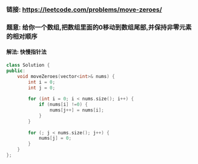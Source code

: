 ### 链接:  https://leetcode.com/problems/move-zeroes/

### 题意: 给你一个数组,把数组里面的0移动到数组尾部,并保持非零元素的相对顺序

#### 解法: 快慢指针法

```C++
class Solution {
public:
    void moveZeroes(vector<int>& nums) {
        int i = 0;
        int j = 0;
        
        for (int i = 0; i < nums.size(); i++) {
            if (nums[i] !=0) {
                nums[j++] = nums[i];                
            }
        }
        
        for (; j < nums.size(); j++) {
            nums[j] = 0;
        }
    }
};
```

